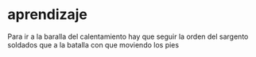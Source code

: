 # aprendizaje
Para ir a la baralla del calentamiento
hay que seguir la orden del sargento
soldados que a la batalla con que
moviendo los pies
